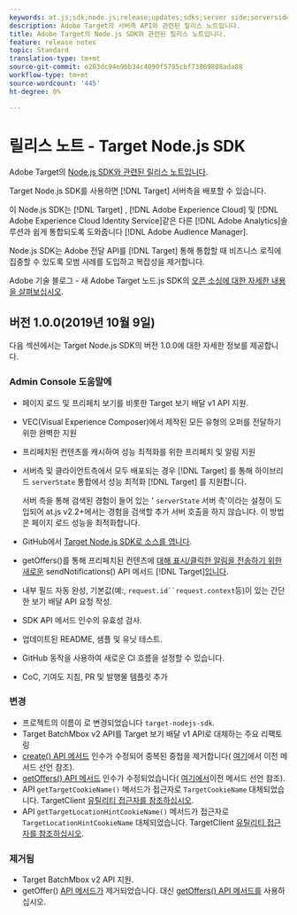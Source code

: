 ```yaml
---
keywords: at.js;sdk;node.js;release;updates;sdks;server side;serverside;server-side;nodejs
description: Adobe Target의 서버측 API와 관련된 릴리스 노트입니다.
title: Adobe Target의 Node.js SDK와 관련된 릴리스 노트입니다.
feature: release notes
topic: Standard
translation-type: tm+mt
source-git-commit: e203dc94e9bb34c4090f5795cbf73869808ada88
workflow-type: tm+mt
source-wordcount: '445'
ht-degree: 0%

---
```



# 릴리스 노트 - Target Node.js SDK

Adobe Target의 [Node.js SDK와 관련된 릴리스 노트입니다](https://github.com/adobe/target-nodejs-sdk).

Target Node.js SDK를 사용하면 [!DNL Target] 서버측을 배포할 수 있습니다.

이 Node.js SDK는 [!DNL Target] , [!DNL Adobe Experience Cloud] 및 [!DNL Adobe Experience Cloud Identity Service]같은 다른 [!DNL Adobe Analytics]솔루션과 쉽게 통합되도록 도와줍니다 [!DNL Adobe Audience Manager].

Node.js SDK는 Adobe 전달 API를 [!DNL Target] 통해 통합할 때 비즈니스 로직에 집중할 수 있도록 모범 사례를 도입하고 복잡성을 제거합니다.

Adobe 기술 블로그 - 새 Adobe Target 노드.js SDK의 [오픈 소싱에 대한 자세한 내용을 살펴보십시오](https://medium.com/adobetech/open-sourcing-the-new-adobe-target-node-js-sdk-b6feafd828bc).

## 버전 1.0.0(2019년 10월 9일)

다음 섹션에서는 Target Node.js SDK의 버전 1.0.0에 대한 자세한 정보를 제공합니다.

### Admin Console 도움말에

* 페이지 로드 및 프리페치 보기를 비롯한 Target 보기 배달 v1 API 지원.
* VEC(Visual Experience Composer)에서 제작된 모든 유형의 오퍼를 전달하기 위한 완벽한 지원
* 프리페치된 컨텐츠를 캐시하여 성능 최적화를 위한 프리페치 및 알림 지원
* 서버측 및 클라이언트측에서 모두 배포되는 경우 [!DNL Target] 를 통해 하이브리드 `serverState` 통합에서 성능 최적화 [!DNL Target] 를 지원합니다.

   서버 측을 통해 검색된 경험이 들어 있는 &#39; `serverState` 서버 측&#39;이라는 설정이 도입되어 at.js v2.2+에서는 경험을 검색할 추가 서버 호출을 하지 않습니다. 이 방법은 페이지 로드 성능을 최적화합니다.

* GitHub에서 [Target Node.js SDK로 소스를 엽니다](https://github.com/adobe/target-nodejs-sdk).
* getOffers()를 통해 프리페치된 컨텐츠에 [대해 표시/클릭한 알림을 전송하기 위한 새로운](https://git.corp.adobe.com/anischev/target-nodejs-sdk/blob/TNT-33695/README.md#targetclientsendnotifications) sendNotifications() API 메서드 [!DNL Target][입니다](https://git.corp.adobe.com/anischev/target-nodejs-sdk/blob/TNT-33695/README.md#targetclientgetoffers).
* 내부 필드 자동 완성, 기본값(예:, `request.id``request.context`등)이 있는 간단한 보기 배달 API 요청 작성.
* SDK API 메서드 인수의 유효성 검사.
* 업데이트된 README, 샘플 및 유닛 테스트.
* GitHub 동작을 사용하여 새로운 CI 흐름을 설정할 수 있습니다.
* CoC, 기여도 지침, PR 및 발행물 템플릿 추가

### 변경

* 프로젝트의 이름이 로 변경되었습니다 `target-nodejs-sdk`.
* Target BatchMbox v2 API를 Target 보기 배달 v1 API로 대체하는 주요 리팩토링
* [create() API 메서드](https://git.corp.adobe.com/anischev/target-nodejs-sdk/blob/TNT-33695/README.md#targetclientcreate) 인수가 수정되어 중복된 중첩을 제거합니다( [여기](https://www.npmjs.com/package/@adobe/target-node-client#targetnodeclientcreate)에서 이전 메서드 선언 참조).
* [getOffers() API 메서드](https://git.corp.adobe.com/anischev/target-nodejs-sdk/blob/TNT-33695/README.md#targetclientgetoffers) 인수가 수정되었습니다( [여기에서](https://www.npmjs.com/package/@adobe/target-node-client#targetnodeclientgetoffers)이전 메서드 선언 참조).
* API `getTargetCookieName()` 메서드가 접근자로 `TargetCookieName` 대체되었습니다. TargetClient [유틸리티 접근자를 참조하십시오](https://git.corp.adobe.com/anischev/target-nodejs-sdk/blob/TNT-33695/README.md#targetclient-utility-accessors).
* API `getTargetLocationHintCookieName()` 메서드가 접근자로 `TargetLocationHintCookieName` 대체되었습니다.  TargetClient [유틸리티 접근자를 참조하십시오](https://git.corp.adobe.com/anischev/target-nodejs-sdk/blob/TNT-33695/README.md#targetclient-utility-accessors).

### 제거됨

* Target BatchMbox v2 API 지원.
* getOffer() [API 메서드가](https://www.npmjs.com/package/@adobe/target-node-client#targetnodeclientgetoffer) 제거되었습니다. 대신 [getOffers() API 메서드를](https://git.corp.adobe.com/anischev/target-nodejs-sdk/blob/TNT-33695/README.md#targetclientgetoffers) 사용하십시오.

